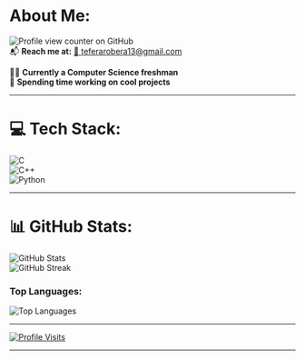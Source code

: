 # About Me:
![Profile view counter on GitHub](https://komarev.com/ghpvc/?username=Glowingspy)  
📬 **Reach me at:** [📧 teferarobera13@gmail.com](mailto:teferarobera13@gmail.com)  

👨‍💻 **Currently a Computer Science freshman**  
💭 **Spending time working on cool projects**  

---

# 💻 Tech Stack:
![C](https://img.shields.io/badge/c-%2300599C.svg?style=for-the-badge&logo=c&logoColor=white)  
![C++](https://img.shields.io/badge/c++-%2300599C.svg?style=for-the-badge&logo=c%2B%2B&logoColor=white)  
![Python](https://img.shields.io/badge/python-3670A0?style=for-the-badge&logo=python&logoColor=ffdd54)  

---

# 📊 GitHub Stats:
![GitHub Stats](https://github-readme-stats.vercel.app/api?username=Glowingspy&theme=dark&hide_border=true&include_all_commits=false&count_private=false)  
![GitHub Streak](https://github-readme-streak-stats.herokuapp.com/?user=Glowingspy&theme=dark&hide_border=true)  

### Top Languages:
![Top Languages](https://github-readme-stats.vercel.app/api/top-langs/?username=Glowingspy&theme=dark&hide_border=true&include_all_commits=false&count_private=false&layout=compact)

---

[![Profile Visits](https://visitcount.itsvg.in/api?id=Glowingspy&icon=0&color=0)](https://visitcount.itsvg.in)

---

<!-- Proudly created with GPRM ( https://gprm.itsvg.in ) -->
